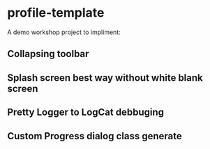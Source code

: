 # profile-template
A demo workshop project to impliment:

## Collapsing toolbar
## Splash screen best way without white blank screen
## Pretty Logger to LogCat debbuging
## Custom Progress dialog class generate

